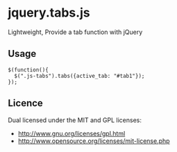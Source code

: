 jquery.tabs.js
==============
Lightweight, Provide a tab function with jQuery

## Usage
```
$(function(){
  $(".js-tabs").tabs({active_tab: "#tab1"});
});
```

## Licence
Dual licensed under the MIT and GPL licenses:

* http://www.gnu.org/licenses/gpl.html
* http://www.opensource.org/licenses/mit-license.php
